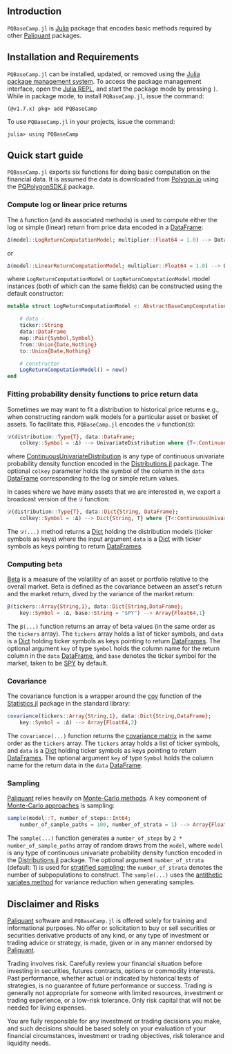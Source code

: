 ## Introduction
`PQBaseCamp.jl` is [Julia](https://julialang.org) package that encodes basic methods required
by other [Paliquant](https://www.paliquant.com) packages. 

## Installation and Requirements
`PQBaseCamp.jl` can be installed, updated, or removed using the [Julia package management system](https://docs.julialang.org/en/v1/stdlib/Pkg/). To access the package management interface, open the [Julia REPL](https://docs.julialang.org/en/v1/stdlib/REPL/), and start the package mode by pressing `]`.
While in package mode, to install `PQBaseCamp.jl`, issue the command:

    (@v1.7.x) pkg> add PQBaseCamp

To use `PQBaseCamp.jl` in your projects, issue the command:

    julia> using PQBaseCamp

## Quick start guide
`PQBaseCamp.jl` exports six functions for doing basic computation on the financial data. It is assumed
the data is downloaded from [Polygon.io](https://polygon.io) using the [PQPolygonSDK.jl](https://github.com/Paliquant/PQPolygonSDK.jl) package. 

### Compute log or linear price returns
The `Δ` function (and its associated methods) is used to compute either the log or simple (linear) return from price data encoded in a [DataFrame](https://dataframes.juliadata.org/stable/):


```julia
Δ(model::LogReturnComputationModel; multiplier::Float64 = 1.0) --> DataFrame
```

or

```julia
Δ(model::LinearReturnComputationModel; multiplier::Float64 = 1.0) --> DataFrame
```

where `LogReturnComputationModel` or `LogReturnComputationModel` model instances (both of which can the same fields) can be constructed using the default constructor:

```julia
mutable struct LogReturnComputationModel <: AbstractBaseCampComputation

    # data -
    ticker::String
    data::DataFrame
    map::Pair{Symbol,Symbol}
    from::Union{Date,Nothing}
    to::Union{Date,Nothing}

    # constructor -
    LogReturnComputationModel() = new()
end
```

### Fitting probability density functions to price return data
Sometimes we may want to fit a distribution to historical price returns e.g., when constructing random
walk models for a particular asset or basket of assets. To facilitate this, `PQBaseCamp.jl`  encodes the
`𝒟` function(s):

```julia
𝒟(distribution::Type{T}, data::DataFrame; 
    colkey::Symbol = :Δ) --> UnivariateDistribution where {T<:ContinuousUnivariateDistribution}
```

where [ContinuousUnivariateDistribution](https://juliastats.org/Distributions.jl/stable/univariate/#Continuous-Distributions) is any type of continuous univariate probability density function
encoded in the [Distributions.jl](https://github.com/JuliaStats/Distributions.jl) package.
The optional `colkey` parameter holds the symbol of the column in the `data` [DataFrame](https://dataframes.juliadata.org/stable/) corresponding to the log or simple return values.

In cases where we have many assets that we are interested in, we export a broadcast version of the 
`𝒟` function:

```julia
𝒟(distribution::Type{T}, data::Dict{String, DataFrame}; 
    colkey::Symbol = :Δ) --> Dict{String, T} where {T<:ContinuousUnivariateDistribution}
```

The `𝒟(...)` method returns a [Dict](https://docs.julialang.org/en/v1/base/collections/#Dictionaries) holding the distribution models (ticker symbols as keys) where the input argument 
`data` is a [Dict](https://docs.julialang.org/en/v1/base/collections/#Dictionaries) with 
ticker symbols as keys pointing to return [DataFrames](https://dataframes.juliadata.org/stable/). 

### Computing beta
[Beta](https://www.investopedia.com/ask/answers/070615/what-formula-calculating-beta.asp) is a measure of the volatility of an asset or portfolio relative to the overall market. Beta is defined as the covariance between an asset's return and the market return, dived by the variance of the market return:

```julia
β(tickers::Array{String,1}, data::Dict{String,DataFrame};
    key::Symbol = :Δ, base::String = "SPY") --> Array{Float64,1}
```

The `β(...)` function returns an array
of beta values (in the same order as the `tickers` array). The `tickers` array holds a list of ticker symbols, and `data` is a [Dict](https://docs.julialang.org/en/v1/base/collections/#Dictionaries) holding ticker symbols as keys pointing to return [DataFrames](https://dataframes.juliadata.org/stable/). The optional argument `key` of type `Symbol` holds the column name for the return column in the `data` 
[DataFrame](https://dataframes.juliadata.org/stable/), and `base` denotes the ticker symbol for
the market, taken to be [SPY](https://www.google.com/finance/quote/SPY:NYSEARCA?sa=X&ved=2ahUKEwj04c6Oiuv1AhVPmeAKHW-wBG4Q3ecFegQIERAU) by default.

### Covariance
The covariance function is a wrapper around the [cov](https://docs.julialang.org/en/v1/stdlib/Statistics/#Statistics.cov) function of the [Statistics.jl](https://github.com/JuliaLang/Statistics.jl) package in the standard library:

```julia
covariance(tickers::Array{String,1}, data::Dict{String,DataFrame}; 
    key::Symbol = :Δ) --> Array{Float64,2}
```

The `covariance(...)` function returns the [covariance matrix](https://en.wikipedia.org/wiki/Covariance_matrix)
in the same order as the `tickers` array. The `tickers` array holds a list of ticker symbols, and `data` is a [Dict](https://docs.julialang.org/en/v1/base/collections/#Dictionaries) holding ticker symbols as keys pointing to return [DataFrames](https://dataframes.juliadata.org/stable/). The optional argument `key` of type `Symbol` holds the column name for the return data in the `data` 
[DataFrame](https://dataframes.juliadata.org/stable/).

### Sampling
[Paliquant](https://www.paliquant.com) relies heavily on [Monte-Carlo methods](https://en.wikipedia.org/wiki/Monte_Carlo_method). A key component of [Monte-Carlo approaches](https://en.wikipedia.org/wiki/Monte_Carlo_method)
is sampling:

```julia
sample(model::T, number_of_steps::Int64;
    number_of_sample_paths = 100, number_of_strata = 1) --> Array{Float64,2} where {T<:ContinuousUnivariateDistribution}
```

The `sample(...)` function generates a `number_of_steps` by `2 * number_of_sample_paths` array of random draws from the `model`, where `model` is any type of continuous univariate probability density function
encoded in the [Distributions.jl](https://github.com/JuliaStats/Distributions.jl) package. 
The optional argument `number_of_strata` (default: 1) is used for [stratified sampling](https://en.wikipedia.org/wiki/Stratified_sampling); the `number_of_strata` denotes the number of subpopulations to construct. 
The `sample(...)` uses the [antithetic variates method](https://en.wikipedia.org/wiki/Antithetic_variates) for variance reduction when generating samples.


## Disclaimer and Risks
[Paliquant](https://www.paliquant.com) software and `PQBaseCamp.jl` is offered solely for training and  informational purposes. No offer or solicitation to buy or sell securities or securities derivative products of any kind, or any type of investment or trading advice or strategy,  is made, given or in any manner endorsed by [Paliquant](https://www.paliquant.com). 

Trading involves risk. Carefully review your financial situation before investing in securities, futures contracts, options or commodity interests. Past performance, whether actual or indicated by historical tests of strategies, is no guarantee of future performance or success. Trading is generally not appropriate for someone with limited resources, investment or trading experience, or a low-risk tolerance.  Only risk capital that will not be needed for living expenses.

You are fully responsible for any investment or trading decisions you make, and such decisions should be based solely on your evaluation of your financial circumstances, investment or trading objectives, risk tolerance and liquidity needs. 

